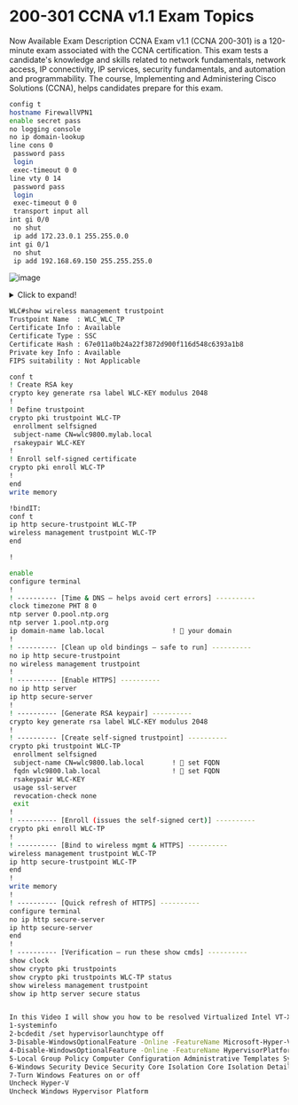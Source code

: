 # 200-301 CCNA v1.1 Exam Topics

Now Available
Exam Description
CCNA Exam v1.1 (CCNA 200-301) is a 120-minute exam associated with the CCNA certification. This exam tests a candidate's knowledge and skills related to network fundamentals, network access, IP connectivity, IP services, security fundamentals, and automation and programmability. The course, Implementing and Administering Cisco Solutions (CCNA), helps candidates prepare for this exam.

```bash
config t
hostname FirewallVPN1
enable secret pass
no logging console
no ip domain-lookup
line cons 0
 password pass
 login
 exec-timeout 0 0
line vty 0 14
 password pass
 login
 exec-timeout 0 0
 transport input all
int gi 0/0
 no shut
 ip add 172.23.0.1 255.255.0.0
int gi 0/1
 no shut
 ip add 192.168.69.150 255.255.255.0
```
![image](https://github.com/user-attachments/assets/4eb717a5-0fb0-4d04-babf-d8e0dcfa0b1f)

<details>
<summary>Click to expand!</summary>
1.1 Explain the role and function of network components
1.1.a Routers
1.1.b Layer 2 and Layer 3 switches
1.1.c Next-generation firewalls and IPS
1.1.d Access points
1.1.e Controllers (Cisco DNA Center and WLC)
1.1.f Endpoints
1.1.g Servers
1.1.h PoE

1.2 Describe characteristics of network topology architectures
1.2.a Two-tier
1.2.b Three-tier
1.2.c Spine-leaf
1.2.d WAN
1.2.e Small office/home office (SOHO)
1.2.f On-premise and cloud

1.3 Compare physical interface and cabling types
1.3.a Single-mode fiber, multimode fiber, copper
1.3.b Connections (Ethernet shared media and point-to-point)

1.4 Identify interface and cable issues (collisions, errors, mismatch duplex, and/or speed)

1.5 Compare TCP to UDP

1.6 Configure and verify IPv4 addressing and subnetting

1.7 Describe private IPv4 addressing

1.8 Configure and verify IPv6 addressing and prefix

1.9 Describe IPv6 address types
1.9.a Unicast (global, unique local, and link local)
1.9.b Anycast
1.9.c Multicast
1.9.d Modified EUI 64

1.10 Verify IP parameters for Client OS (Windows, Mac OS, Linux)

1.11 Describe wireless principles
1.11.a Nonoverlapping Wi-Fi channels
1.11.b SSID
1.11.c RF
1.11.d Encryption

1.12 Explain virtualization fundamentals (server virtualization, containers, and VRFs)

1.13 Describe switching concepts
1.13.a MAC learning and aging
1.13.b Frame switching
1.13.c Frame flooding
1.13.d MAC address table
</details>


```bash
WLC#show wireless management trustpoint
Trustpoint Name  : WLC_WLC_TP
Certificate Info : Available
Certificate Type : SSC
Certificate Hash : 67e011a0b24a22f3872d900f116d548c6393a1b8
Private key Info : Available
FIPS suitability : Not Applicable

conf t
! Create RSA key
crypto key generate rsa label WLC-KEY modulus 2048
!
! Define trustpoint
crypto pki trustpoint WLC-TP
 enrollment selfsigned
 subject-name CN=wlc9800.mylab.local
 rsakeypair WLC-KEY
!
! Enroll self-signed certificate
crypto pki enroll WLC-TP
!
end
write memory

!bindIT:
conf t
ip http secure-trustpoint WLC-TP
wireless management trustpoint WLC-TP
end

!

```

```bash
enable
configure terminal
!
! ---------- [Time & DNS – helps avoid cert errors] ----------
clock timezone PHT 8 0
ntp server 0.pool.ntp.org
ntp server 1.pool.ntp.org
ip domain-name lab.local                 ! 🔧 your domain
!
! ---------- [Clean up old bindings – safe to run] ----------
no ip http secure-trustpoint
no wireless management trustpoint
!
! ---------- [Enable HTTPS] ----------
no ip http server
ip http secure-server
!
! ---------- [Generate RSA keypair] ----------
crypto key generate rsa label WLC-KEY modulus 2048
!
! ---------- [Create self-signed trustpoint] ----------
crypto pki trustpoint WLC-TP
 enrollment selfsigned
 subject-name CN=wlc9800.lab.local       ! 🔧 set FQDN
 fqdn wlc9800.lab.local                  ! 🔧 set FQDN
 rsakeypair WLC-KEY
 usage ssl-server
 revocation-check none
 exit
!
! ---------- [Enroll (issues the self-signed cert)] ----------
crypto pki enroll WLC-TP
!
! ---------- [Bind to wireless mgmt & HTTPS] ----------
wireless management trustpoint WLC-TP
ip http secure-trustpoint WLC-TP
end
!
write memory
!
! ---------- [Quick refresh of HTTPS] ----------
configure terminal
no ip http secure-server
ip http secure-server
end
!
! ---------- [Verification – run these show cmds] ----------
show clock
show crypto pki trustpoints
show crypto pki trustpoints WLC-TP status
show wireless management trustpoint
show ip http server secure status

```

```bash

In this Video I will show you how to be resolved Virtualized Intel VT-X/EPT is not supported on this platform:
1-systeminfo
2-bcdedit /set hypervisorlaunchtype off
3-Disable-WindowsOptionalFeature -Online -FeatureName Microsoft-Hyper-V-All
4-Disable-WindowsOptionalFeature -Online -FeatureName HypervisorPlatform
5-Local Group Policy Computer Configuration Administrative Templates System Device Guard Turn On Virtualization Security Disabled
6-Windows Security Device Security Core Isolation Core Isolation Details Memory Integrity Off
7-Turn Windows Features on or off
Uncheck Hyper-V
Uncheck Windows Hypervisor Platform

```

